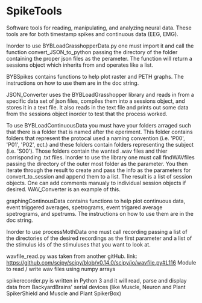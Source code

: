 # SpikeTools
Software tools for reading, manipulating, and analyzing neural data.  These tools are for both timestamp spikes and continuous data (EEG, EMG).

Inorder to use BYBLoadGrasshopperData.py one must import it and call the function convert_JSON_to_python passing the directory of the folder containing the proper json files as the perameter. The function will return a sessions object which inherits from and operates like a list.

BYBSpikes contains functions to help plot raster and PETH graphs. The instructions  on how to use them are in the doc string.

JSON_Converter uses the BYBLoadGrasshopper library and reads in from a specific data set of json files, compiles them into a sessions object, and stores it in a text file. It also reads in the text file and prints out some data from the sessions object inorder to test that the process worked.

To use BYBLoadContinuousData you must have your folders arraged such that there is a folder that is named after the eperiment. This folder contains folders that represent the protocal used a naming convention (i.e. 'P00', 'P01', 'P02', ect.) and these folders contain folders representing the subject (i.e. 'S00'). Those folders contain the wanted .wav files and thier corrisponding .txt files. Inorder to use the library one must  call findWAVfiles passing the directory of the outer most folder as the parameter. You then iterate through the result to create and pass the info as the parameters for convert_to_session and append them to a list. The result is a list of session objects. One can add comments manualy to individual session objects if desired. WAV_Converter is an example of this.

graphingContinousData contains functions to help plot continuous data, event triggered averages, spetrograms, event trigared average spetrograms, and spetrums. The instructions  on how to use them are in the doc string.

Inorder to use processMothData one must call recording passing a list of the directories of the desired recordings as the first parameter and a list of the stimulus ids of the stimuluses that you want to look at.

wavfile_read.py was taken from another gitHub. link: https://github.com/scipy/scipy/blob/v0.14.0/scipy/io/wavfile.py#L116
Module to read / write wav files using numpy arrays

spikerecorder.py is written in Python 3 and it will read, parse and display data from BackyardBrains' serial devices (like Muscle, Neuron and Plant SpikerShield and Muscle and Plant SpikerBox)
